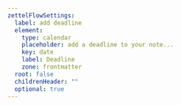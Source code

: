 ```yaml
---
zettelFlowSettings:
  label: add deadline
  element:
    type: calendar
    placeholder: add a deadline to your note...
    key: date
    label: Deadline
    zone: frontmatter
  root: false
  childrenHeader: ""
  optional: true
---
```

